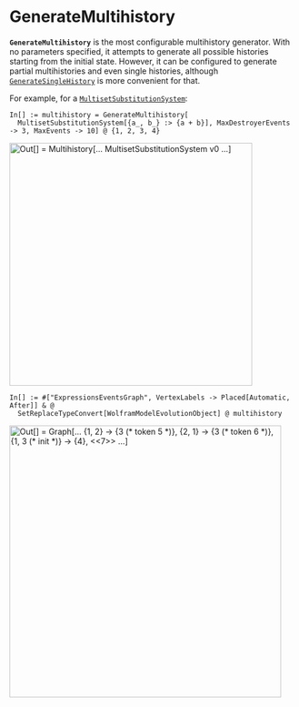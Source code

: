 # GenerateMultihistory

**`GenerateMultihistory`** is the most configurable multihistory generator. With no parameters specified, it attempts to
generate all possible histories starting from the initial state. However, it can be configured to generate partial
multihistories and even single histories, although [`GenerateSingleHistory`](GenerateSingleHistory.md) is more
convenient for that.

For example, for a [`MultisetSubstitutionSystem`](/Documentation/Systems/MultisetSubstitutionSystem.md):

```wl
In[] := multihistory = GenerateMultihistory[
  MultisetSubstitutionSystem[{a_, b_} :> {a + b}], MaxDestroyerEvents -> 3, MaxEvents -> 10] @ {1, 2, 3, 4}
```

<img src="/Documentation/Images/MultisetMultihistory.png"
     width="426.6"
     alt="Out[] = Multihistory[... MultisetSubstitutionSystem v0 ...]">

```wl
In[] := #["ExpressionsEventsGraph", VertexLabels -> Placed[Automatic, After]] & @
  SetReplaceTypeConvert[WolframModelEvolutionObject] @ multihistory
```

<img src="/Documentation/Images/GenerateMultihistoryExample.png"
     width="478.2"
     alt="Out[] = Graph[...
       {1, 2} -> {3 (* token 5 *)}, {2, 1} -> {3 (* token 6 *)}, {1, 3 (* init *)} -> {4}, <<7>>
     ...]">
